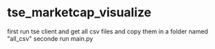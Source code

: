 # tse_marketcap_visualize

first run tse client and get all csv files and copy them in a folder named "all_csv"
seconde run main.py